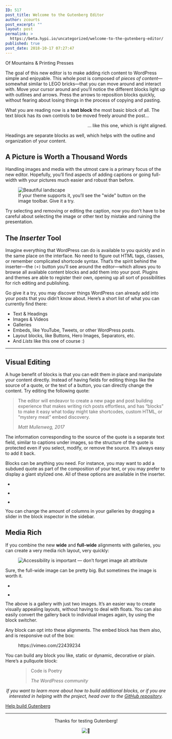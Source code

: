 ```yaml
---
ID: 517
post_title: Welcome to the Gutenberg Editor
author: zcourts
post_excerpt: ""
layout: post
permalink: >
  https://beta.hypi.io/uncategorized/welcome-to-the-gutenberg-editor/
published: true
post_date: 2018-10-17 07:27:47
---
```

<!-- wp:cover-image {"url":"https://cldup.com/Fz-ASbo2s3.jpg","align":"wide"} -->

<div class="wp-block-cover-image has-background-dim alignwide" style="background-image:url(https://cldup.com/Fz-ASbo2s3.jpg)">
  <p class="wp-block-cover-image-text">
    Of Mountains & Printing Presses
  </p>
</div>

<!-- /wp:cover-image -->

<!-- wp:paragraph -->

The goal of this new editor is to make adding rich content to WordPress simple and enjoyable. This whole post is composed of *pieces of content*—somewhat similar to LEGO bricks—that you can move around and interact with. Move your cursor around and you’ll notice the different blocks light up with outlines and arrows. Press the arrows to reposition blocks quickly, without fearing about losing things in the process of copying and pasting.

<!-- /wp:paragraph -->

<!-- wp:paragraph -->

What you are reading now is a **text block** the most basic block of all. The text block has its own controls to be moved freely around the post...

<!-- /wp:paragraph -->

<!-- wp:paragraph {"align":"right"} -->

<p style="text-align:right">
  ... like this one, which is right aligned.
</p>

<!-- /wp:paragraph -->

<!-- wp:paragraph -->

Headings are separate blocks as well, which helps with the outline and organization of your content.

<!-- /wp:paragraph -->

<!-- wp:heading -->

## A Picture is Worth a Thousand Words

<!-- /wp:heading -->

<!-- wp:paragraph -->

Handling images and media with the utmost care is a primary focus of the new editor. Hopefully, you’ll find aspects of adding captions or going full-width with your pictures much easier and robust than before.

<!-- /wp:paragraph -->

<!-- wp:image {"align":"center"} -->

<div class="wp-block-image">
  <figure class="aligncenter"><img src="https://cldup.com/cXyG__fTLN.jpg" alt="Beautiful landscape" /><figcaption>If your theme supports it, you’ll see the "wide" button on the image toolbar. Give it a try.</figcaption></figure>
</div>

<!-- /wp:image -->

<!-- wp:paragraph -->

Try selecting and removing or editing the caption, now you don’t have to be careful about selecting the image or other text by mistake and ruining the presentation.

<!-- /wp:paragraph -->

<!-- wp:heading -->

## The *Inserter* Tool

<!-- /wp:heading -->

<!-- wp:paragraph -->

Imagine everything that WordPress can do is available to you quickly and in the same place on the interface. No need to figure out HTML tags, classes, or remember complicated shortcode syntax. That’s the spirit behind the inserter—the `(+)` button you’ll see around the editor—which allows you to browse all available content blocks and add them into your post. Plugins and themes are able to register their own, opening up all sort of possibilities for rich editing and publishing.

<!-- /wp:paragraph -->

<!-- wp:paragraph -->

Go give it a try, you may discover things WordPress can already add into your posts that you didn’t know about. Here’s a short list of what you can currently find there:

<!-- /wp:paragraph -->

<!-- wp:list -->

*   Text & Headings
*   Images & Videos
*   Galleries
*   Embeds, like YouTube, Tweets, or other WordPress posts.
*   Layout blocks, like Buttons, Hero Images, Separators, etc.
*   And *Lists* like this one of course :)

<!-- /wp:list -->

<!-- wp:separator -->

<hr class="wp-block-separator" />

<!-- /wp:separator -->

<!-- wp:heading -->

## Visual Editing

<!-- /wp:heading -->

<!-- wp:paragraph -->

A huge benefit of blocks is that you can edit them in place and manipulate your content directly. Instead of having fields for editing things like the source of a quote, or the text of a button, you can directly change the content. Try editing the following quote:

<!-- /wp:paragraph -->

<!-- wp:quote -->

<blockquote class="wp-block-quote">
  <p>
    The editor will endeavor to create a new page and post building experience that makes writing rich posts effortless, and has “blocks” to make it easy what today might take shortcodes, custom HTML, or “mystery meat” embed discovery.
  </p>
  
  <cite>Matt Mullenweg, 2017</cite>
</blockquote>

<!-- /wp:quote -->

<!-- wp:paragraph -->

The information corresponding to the source of the quote is a separate text field, similar to captions under images, so the structure of the quote is protected even if you select, modify, or remove the source. It’s always easy to add it back.

<!-- /wp:paragraph -->

<!-- wp:paragraph -->

Blocks can be anything you need. For instance, you may want to add a subdued quote as part of the composition of your text, or you may prefer to display a giant stylized one. All of these options are available in the inserter.

<!-- /wp:paragraph -->

<!-- wp:gallery {"columns":2} -->

<ul class="wp-block-gallery columns-2 is-cropped">
  <li class="blocks-gallery-item">
    <figure><img src="https://cldup.com/n0g6ME5VKC.jpg" alt="" /></figure>
  </li>
  <li class="blocks-gallery-item">
    <figure><img src="https://cldup.com/ZjESfxPI3R.jpg" alt="" /></figure>
  </li>
  <li class="blocks-gallery-item">
    <figure><img src="https://cldup.com/EKNF8xD2UM.jpg" alt="" /></figure>
  </li>
</ul>

<!-- /wp:gallery -->

<!-- wp:paragraph -->

You can change the amount of columns in your galleries by dragging a slider in the block inspector in the sidebar.

<!-- /wp:paragraph -->

<!-- wp:heading -->

## Media Rich

<!-- /wp:heading -->

<!-- wp:paragraph -->

If you combine the new **wide** and **full-wide** alignments with galleries, you can create a very media rich layout, very quickly:

<!-- /wp:paragraph -->

<!-- wp:image {"align":"full"} --><figure class="wp-block-image alignfull">

![Accessibility is important — don’t forget image alt attribute][1]</figure> <!-- /wp:image -->

<!-- wp:paragraph -->

Sure, the full-wide image can be pretty big. But sometimes the image is worth it.

<!-- /wp:paragraph -->

<!-- wp:gallery {"align":"wide"} -->

<ul class="wp-block-gallery alignwide columns-2 is-cropped">
  <li class="blocks-gallery-item">
    <figure><img src="https://cldup.com/_rSwtEeDGD.jpg" alt="" /></figure>
  </li>
  <li class="blocks-gallery-item">
    <figure><img src="https://cldup.com/L-cC3qX2DN.jpg" alt="" /></figure>
  </li>
</ul>

<!-- /wp:gallery -->

<!-- wp:paragraph -->

The above is a gallery with just two images. It’s an easier way to create visually appealing layouts, without having to deal with floats. You can also easily convert the gallery back to individual images again, by using the block switcher.

<!-- /wp:paragraph -->

<!-- wp:paragraph -->

Any block can opt into these alignments. The embed block has them also, and is responsive out of the box:

<!-- /wp:paragraph -->

<!-- wp:core-embed/vimeo {"url":"https://vimeo.com/22439234","type":"video","providerNameSlug":"vimeo","align":"wide","className":"wp-has-aspect-ratio wp-embed-aspect-16-9"} --><figure class="wp-block-embed-vimeo alignwide wp-block-embed is-type-video is-provider-vimeo wp-has-aspect-ratio wp-embed-aspect-16-9">

<div class="wp-block-embed__wrapper">
  https://vimeo.com/22439234
</div></figure> 

<!-- /wp:core-embed/vimeo -->

<!-- wp:paragraph -->

You can build any block you like, static or dynamic, decorative or plain. Here’s a pullquote block:

<!-- /wp:paragraph -->

<!-- wp:pullquote --><figure class="wp-block-pullquote">

> Code is Poetry
> 
> <cite>The WordPress community</cite></figure> <!-- /wp:pullquote -->

<!-- wp:paragraph {"align":"center"} -->

<p style="text-align:center">
  <em> If you want to learn more about how to build additional blocks, or if you are interested in helping with the project, head over to the <a href="%s">GitHub repository</a>. </em>
</p>

<!-- /wp:paragraph -->

<!-- wp:button {"align":"center"} -->

<div class="wp-block-button aligncenter">
  <a class="wp-block-button__link" href="https://github.com/WordPress/gutenberg">Help build Gutenberg</a>
</div>

<!-- /wp:button -->

<!-- wp:separator -->

<hr class="wp-block-separator" />

<!-- /wp:separator -->

<!-- wp:paragraph {"align":"center"} -->

<p style="text-align:center">
  Thanks for testing Gutenberg!
</p>

<!-- /wp:paragraph -->

<!-- wp:paragraph {"align":"center"} -->

<p style="text-align:center">
  <img draggable="false" class="emoji" alt="👋" src="https://s.w.org/images/core/emoji/2.3/svg/1f44b.svg" />
</p>

<!-- /wp:paragraph -->

 [1]: https://cldup.com/8lhI-gKnI2.jpg